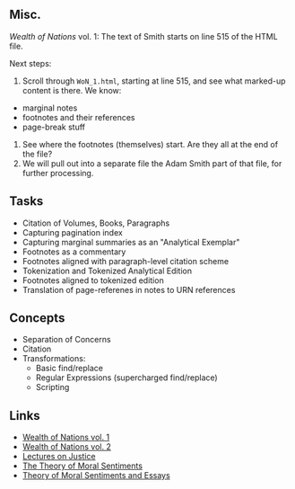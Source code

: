 
## Misc.

*Wealth of Nations* vol. 1: The text of Smith starts on line 515 of the HTML file.

Next steps:

1. Scroll through `WoN_1.html`, starting at line 515, and see what marked-up content is there. We know:
  - marginal notes
  - footnotes and their references
  - page-break stuff
1. See where the footnotes (themselves) start. Are they all at the end of the file?
1. We will pull out into a separate file the Adam Smith part of that file, for further processing.

## Tasks

- Citation of Volumes, Books, Paragraphs
- Capturing pagination index
- Capturing marginal summaries as an "Analytical Exemplar"
- Footnotes as a commentary
- Footnotes aligned with paragraph-level citation scheme
- Tokenization and Tokenized Analytical Edition
- Footnotes aligned to tokenized edition
- Translation of page-referenes in notes to URN references

## Concepts

- Separation of Concerns
- Citation
- Transformations:
  - Basic find/replace
  - Regular Expressions (supercharged find/replace)
  - Scripting

## Links

- [Wealth of Nations vol. 1](http://oll.libertyfund.org/titles/smith-an-inquiry-into-the-nature-and-causes-of-the-wealth-of-nations-cannan-ed-vol-1)
- [Wealth of Nations vol. 2](http://oll.libertyfund.org/titles/smith-an-inquiry-into-the-nature-and-causes-of-the-wealth-of-nations-cannan-ed-vol-2)
- [Lectures on Justice](http://oll.libertyfund.org/titles/smith-lectures-on-justice-police-revenue-and-arms-1763)
- [The Theory of Moral Sentiments](http://oll.libertyfund.org/titles/smith-the-theory-of-moral-sentiments-and-on-the-origins-of-languages-stewart-ed)
- [Theory of Moral Sentiments and Essays](http://oll.libertyfund.org/titles/theory-of-moral-sentiments-and-essays-on-philosophical-subjects)
